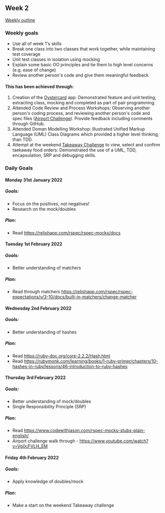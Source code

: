 ## Week 2

[Weekly outline](https://github.com/makersacademy/course/blob/master/week_outlines.md/)

### Weekly goals

* Use all of week 1's skills 
* Break one class into two classes that work together, while maintaining test coverage
* Unit test classes in isolation using mocking
* Explain some basic OO principles and tie them to high level concerns (e.g. ease of change)
* Review another person's code and give them meaningful feedback

#### This has been achieved through:

1. Creation of the [Oystercard](https://github.com/heykathl/oystercard) app: Demonstrated feature and unit testing, extracting class, mocking and completed as part of pair programming.
2. Attended Code Review and Process Workshops: Observing another person's coding process, and reviewing another person's code and spec files ([Airport Challenge](https://github.com/makersacademy/airport_challenge/pull/2461)). Provide feedback including comments through GitHub.
3. Attended Doman Modelling Workshop: Illustrated Unified Markup Language (UML) Class Diagrams which provided a higher level thinking, than TDD. 
3. Attempt at the weekend [Takeaway Challenge](https://github.com/heykathl/takeaway-challenge) to view, select and confirm taekaway food orders: Demonstrated the use of a UML, TDD, encapsulation, SRP and debugging skills.

### Daily Goals
#### Monday 31st January 2022 
##### Goals:
* Focus on the positives, not negatives!
* Research on the mock/doubles
##### Plan:
* Read https://relishapp.com/rspec/rspec-mocks/docs

#### Tuesday 1st February 2022 
##### Goals:
* Better understanding of matchers
##### Plan:
* Read through matchers
https://relishapp.com/rspec/rspec-expectations/v/3-10/docs/built-in-matchers/change-matcher

#### Wednesday 2nd February 2022 
##### Goals:
* Better understanding of hashes
##### Plan:
* Read https://ruby-doc.org/core-2.2.2/Hash.html
* Read https://rubymonk.com/learning/books/1-ruby-primer/chapters/10-hashes-in-ruby/lessons/46-introduction-to-ruby-hashes

#### Thursday 3rd February 2022 
##### Goals:
* Better understanding of mock/doubles
* Single Responsibility Principle (SRP)
##### Plan:
* Read https://www.codewithjason.com/rspec-mocks-stubs-plain-english/
* Airport challenge walk through - https://www.youtube.com/watch?v=Vg0cFVLH_EM

#### Friday 4th February 2022 
##### Goals:
* Apply knowledge of doubles/mock
##### Plan:
* Make a start on the weekend Takeaway challenge